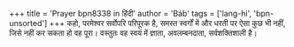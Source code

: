 +++
title = 'Prayer bpn8338 in हिंदी'
author = 'Báb'
tags = ['lang-hi', 'bpn-unsorted']
+++
कहो, परमेश्वर सर्वोपरि परिपूरक है, समस्त स्वर्गों में और धरती पर ऐसा कुछ भी नहीं, जिसे नहीं कर सकता हो वह पूरा। वस्तुतः वह स्वयं में ज्ञाता, अवलम्बनदाता, सर्वशक्तिशाली है।
